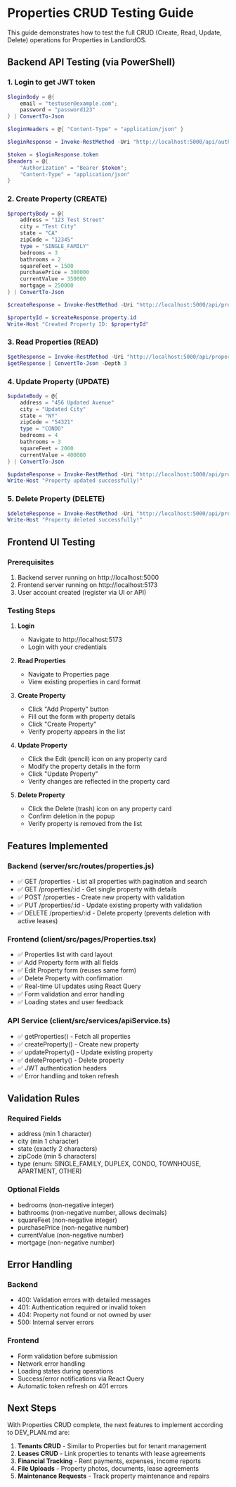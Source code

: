 # Properties CRUD Testing Guide

This guide demonstrates how to test the full CRUD (Create, Read, Update, Delete) operations for Properties in LandlordOS.

## Backend API Testing (via PowerShell)

### 1. Login to get JWT token
```powershell
$loginBody = @{ 
    email = "testuser@example.com"; 
    password = "password123" 
} | ConvertTo-Json

$loginHeaders = @{ "Content-Type" = "application/json" }

$loginResponse = Invoke-RestMethod -Uri "http://localhost:5000/api/auth/login" -Method POST -Body $loginBody -Headers $loginHeaders

$token = $loginResponse.token
$headers = @{ 
    "Authorization" = "Bearer $token"; 
    "Content-Type" = "application/json" 
}
```

### 2. Create Property (CREATE)
```powershell
$propertyBody = @{
    address = "123 Test Street"
    city = "Test City"
    state = "CA"
    zipCode = "12345"
    type = "SINGLE_FAMILY"
    bedrooms = 3
    bathrooms = 2
    squareFeet = 1500
    purchasePrice = 300000
    currentValue = 350000
    mortgage = 250000
} | ConvertTo-Json

$createResponse = Invoke-RestMethod -Uri "http://localhost:5000/api/properties" -Method POST -Body $propertyBody -Headers $headers

$propertyId = $createResponse.property.id
Write-Host "Created Property ID: $propertyId"
```

### 3. Read Properties (READ)
```powershell
$getResponse = Invoke-RestMethod -Uri "http://localhost:5000/api/properties" -Method GET -Headers $headers
$getResponse | ConvertTo-Json -Depth 3
```

### 4. Update Property (UPDATE)
```powershell
$updateBody = @{
    address = "456 Updated Avenue"
    city = "Updated City"
    state = "NY"
    zipCode = "54321"
    type = "CONDO"
    bedrooms = 4
    bathrooms = 3
    squareFeet = 2000
    currentValue = 400000
} | ConvertTo-Json

$updateResponse = Invoke-RestMethod -Uri "http://localhost:5000/api/properties/$propertyId" -Method PUT -Body $updateBody -Headers $headers
Write-Host "Property updated successfully!"
```

### 5. Delete Property (DELETE)
```powershell
$deleteResponse = Invoke-RestMethod -Uri "http://localhost:5000/api/properties/$propertyId" -Method DELETE -Headers $headers
Write-Host "Property deleted successfully!"
```

## Frontend UI Testing

### Prerequisites
1. Backend server running on http://localhost:5000
2. Frontend server running on http://localhost:5173
3. User account created (register via UI or API)

### Testing Steps

1. **Login**
   - Navigate to http://localhost:5173
   - Login with your credentials

2. **Read Properties**
   - Navigate to Properties page
   - View existing properties in card format

3. **Create Property**
   - Click "Add Property" button
   - Fill out the form with property details
   - Click "Create Property"
   - Verify property appears in the list

4. **Update Property**
   - Click the Edit (pencil) icon on any property card
   - Modify the property details in the form
   - Click "Update Property"
   - Verify changes are reflected in the property card

5. **Delete Property**
   - Click the Delete (trash) icon on any property card
   - Confirm deletion in the popup
   - Verify property is removed from the list

## Features Implemented

### Backend (server/src/routes/properties.js)
- ✅ GET /properties - List all properties with pagination and search
- ✅ GET /properties/:id - Get single property with details
- ✅ POST /properties - Create new property with validation
- ✅ PUT /properties/:id - Update existing property with validation
- ✅ DELETE /properties/:id - Delete property (prevents deletion with active leases)

### Frontend (client/src/pages/Properties.tsx)
- ✅ Properties list with card layout
- ✅ Add Property form with all fields
- ✅ Edit Property form (reuses same form)
- ✅ Delete Property with confirmation
- ✅ Real-time UI updates using React Query
- ✅ Form validation and error handling
- ✅ Loading states and user feedback

### API Service (client/src/services/apiService.ts)
- ✅ getProperties() - Fetch all properties
- ✅ createProperty() - Create new property
- ✅ updateProperty() - Update existing property
- ✅ deleteProperty() - Delete property
- ✅ JWT authentication headers
- ✅ Error handling and token refresh

## Validation Rules

### Required Fields
- address (min 1 character)
- city (min 1 character)
- state (exactly 2 characters)
- zipCode (min 5 characters)
- type (enum: SINGLE_FAMILY, DUPLEX, CONDO, TOWNHOUSE, APARTMENT, OTHER)

### Optional Fields
- bedrooms (non-negative integer)
- bathrooms (non-negative number, allows decimals)
- squareFeet (non-negative integer)
- purchasePrice (non-negative number)
- currentValue (non-negative number)
- mortgage (non-negative number)

## Error Handling

### Backend
- 400: Validation errors with detailed messages
- 401: Authentication required or invalid token
- 404: Property not found or not owned by user
- 500: Internal server errors

### Frontend
- Form validation before submission
- Network error handling
- Loading states during operations
- Success/error notifications via React Query
- Automatic token refresh on 401 errors

## Next Steps

With Properties CRUD complete, the next features to implement according to DEV_PLAN.md are:

1. **Tenants CRUD** - Similar to Properties but for tenant management
2. **Leases CRUD** - Link properties to tenants with lease agreements
3. **Financial Tracking** - Rent payments, expenses, income reports
4. **File Uploads** - Property photos, documents, lease agreements
5. **Maintenance Requests** - Track property maintenance and repairs
